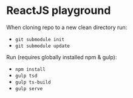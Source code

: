 # ReactJS playground

When cloning repo to a new clean directory run:

 - `git submodule init`
 - `git submodule update`

Run (requires globally installed npm & gulp):

 - `npm install`
 - `gulp tsd`
 - `gulp ts-build`
 - `gulp serve`
